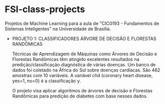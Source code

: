 # FSI-class-projects
Projetos de Machine Learning para a aula de "CIC0193 - Fundamentos de Sistemas Inteligentes" na Universidade de Brasília.

- PROJETO 1: CLASSIFICADORES ÁRVORE DE DECISÃO E FLORESTAS RANDÔMICAS

    Técnicas de Aprendizagem de Máquinas como Árvores de Decisão e Florestas Randômicas têm
    atingido excelentes resultados na predição/classificação diagnóstica de várias doenças. Um banco
    de dados foi coletado na África do Sul sobre doenças cardíacas. São 462 amostras com 10 variáveis.
    A variável chd (coronary heart disease, yes=1, no=0) é a classificação y.

    O projeto visa aplicar algoritmos de árvores de decisão e Florestas Randômicas para predição de
    diabetes com base nesses dados. 
